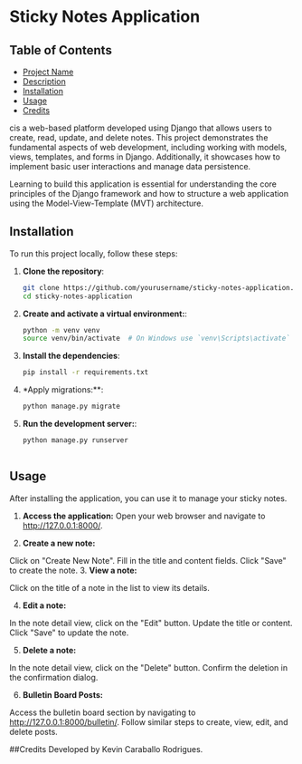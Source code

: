 # Sticky Notes Application

## Table of Contents
- [Project Name](#project-name)
- [Description](#description)
- [Installation](#installation)
- [Usage](#usage)
- [Credits](#credits)

cis a web-based platform developed using Django that allows users to create, read, update, and delete notes. This project demonstrates the fundamental aspects of web development, including working with models, views, templates, and forms in Django. Additionally, it showcases how to implement basic user interactions and manage data persistence.

Learning to build this application is essential for understanding the core principles of the Django framework and how to structure a web application using the Model-View-Template (MVT) architecture.

## Installation

To run this project locally, follow these steps:

1. **Clone the repository**:
   ```bash
   git clone https://github.com/yourusername/sticky-notes-application.git
   cd sticky-notes-application

2. **Create and activate a virtual environment:**:
   ```bash
   python -m venv venv
   source venv/bin/activate  # On Windows use `venv\Scripts\activate`

3. **Install the dependencies**:
   ```bash
   pip install -r requirements.txt

4. *Apply migrations:**:
   ```bash
   python manage.py migrate

5. **Run the development server:**:
   ```bash
   python manage.py runserver



## Usage
After installing the application, you can use it to manage your sticky notes.

1. **Access the application:**
Open your web browser and navigate to http://127.0.0.1:8000/.


3. **Create a new note:**

Click on "Create New Note".
Fill in the title and content fields.
Click "Save" to create the note.
3. **View a note:**

Click on the title of a note in the list to view its details.


4. **Edit a note:**

In the note detail view, click on the "Edit" button.
Update the title or content.
Click "Save" to update the note.


5. **Delete a note:**

In the note detail view, click on the "Delete" button.
Confirm the deletion in the confirmation dialog.


6. **Bulletin Board Posts:**

Access the bulletin board section by navigating to http://127.0.0.1:8000/bulletin/.
Follow similar steps to create, view, edit, and delete posts.

##Credits
Developed by Kevin Caraballo Rodrigues.
